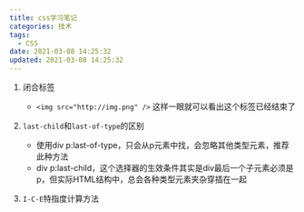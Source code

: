 ```yaml
---
title: css学习笔记
categories: 技术
tags:
  - CSS
date: 2021-03-08 14:25:32
updated: 2021-03-08 14:25:32
---
```


1. 闭合标签
   - `<img src="http://img.png" />`
  这样一眼就可以看出这个标签已经结束了

2. `last-child`和`last-of-type`的区别
   - 使用div p:last-of-type，只会从p元素中找，会忽略其他类型元素，推荐此种方法
   - div p:last-child，这个选择器的生效条件其实是div最后一个子元素必须是p，但实际HTML结构中，总会各种类型元素夹杂穿插在一起

3. `I-C-E`特指度计算方法